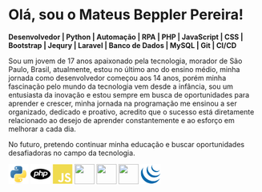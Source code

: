 # Olá, sou o Mateus Beppler Pereira!
**Desenvolvedor | Python | Automação | RPA | PHP | JavaScript | CSS | Bootstrap | Jequry | Laravel | Banco de Dados | MySQL | Git | CI/CD**

Sou um jovem de 17 anos apaixonado pela tecnologia, morador de São Paulo, Brasil, atualmente, estou no último ano do ensino médio, minha jornada como desenvolvedor começou aos 14 anos, porém minha fascinação pelo mundo da tecnologia vem desde a infância, sou um entusiasta da inovação e estou sempre em busca de oportunidades para aprender e crescer, minha jornada na programação me ensinou a ser organizado, dedicado e proativo, acredito que o sucesso está diretamente relacionado ao desejo de aprender constantemente e ao esforço em melhorar a cada dia.

No futuro, pretendo continuar minha educação e buscar oportunidades desafiadoras no campo da tecnologia.


<div style="display:inline-block;">
<img loading="lazy" align="center" src="https://raw.githubusercontent.com/devicons/devicon/master/icons/python/python-original.svg" height="40" width="40"/>
    <img align="center" loading="lazy" src="https://raw.githubusercontent.com/devicons/devicon/2ae2a900d2f041da66e950e4d48052658d850630/icons/php/php-plain.svg" height="40" width="40"/>
    <img loading="lazy" align="center" src="https://raw.githubusercontent.com/devicons/devicon/master/icons/javascript/javascript-plain.svg" height="40" width="40"/>
    <img  loading="lazy"align="center" src="https://cdn.jsdelivr.net/gh/devicons/devicon/icons/html5/html5-plain.svg" height="40" width="40"/>
    <img  loading="lazy" align="center" src="https://cdn.jsdelivr.net/gh/devicons/devicon/icons/css3/css3-plain.svg" height="40" width="40"/>
    <img  loading="lazy" align="center" src="https://cdn.jsdelivr.net/gh/devicons/devicon/icons/bootstrap/bootstrap-original.svg" height="40" width="40"/>
    <img  loading="lazy" align="center" src="https://raw.githubusercontent.com/devicons/devicon/master/icons/jquery/jquery-original.svg" height="40" width="40"/>
</div>





  <!--
**mateusbepplerpereira/mateusbepplerpereira** is a ✨ _special_ ✨ repository because its `README.md` (this file) appears on your GitHub profile.

Here are some ideas to get you started:

- 🔭 I’m currently working on ...
- 🌱 I’m currently learning ...
- 👯 I’m looking to collaborate on ...
- 🤔 I’m looking for help with ...
- 💬 Ask me about ...
- 📫 How to reach me: ...
- 😄 Pronouns: ...
- ⚡ Fun fact: ...
-->
